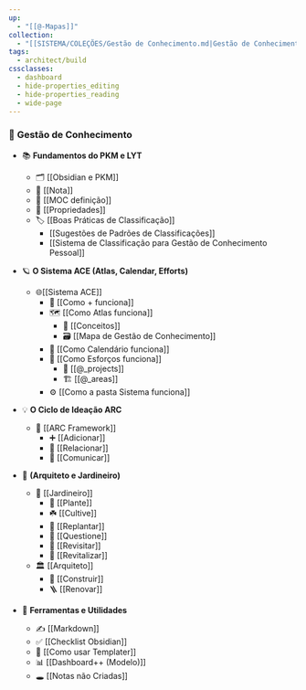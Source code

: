 ```yaml
---
up:
  - "[[@-Mapas]]"
collection:
  - "[[SISTEMA/COLEÇÕES/Gestão de Conhecimento.md|Gestão de Conhecimento]]"
tags:
  - architect/build
cssclasses:
  - dashboard
  - hide-properties_editing
  - hide-properties_reading
  - wide-page
---
```

### 🧭 **Gestão de Conhecimento**

- 📚 **Fundamentos do PKM e LYT**  
	- 🗂️ [[Obsidian e PKM]]  
	- 📝 [[Nota]]  
	- 🧩 [[MOC definição]]  
	- 🪪 [[Propriedades]]  
	- 🏷️ [[Boas Práticas de Classificação]]  
		-  [[Sugestões de Padrões de Classificações]]  
		-  [[Sistema de Classificação para Gestão de Conhecimento Pessoal]]  
- 🪐 **O Sistema ACE (Atlas, Calendar, Efforts)**  
	-  🌐[[Sistema ACE]]  
		- 🧩 [[Como + funciona]]  
		- 🗺️ [[Como Atlas funciona]]  
			- 🧠 [[Conceitos]]  
			- 🗃️ [[Mapa de Gestão de Conhecimento]]
		- 📅 [[Como Calendário funciona]]    
		- 💪 [[Como Esforços funciona]]  
			- 🚀 [[@_projects]]  
			- 🏗️ [[@_areas]]  
		- ⚙️ [[Como a pasta Sistema funciona]]  
- 💡 **O Ciclo de Ideação ARC**  
	- 🔁 [[ARC Framework]]  
		- ➕ [[Adicionar]]  
		- 🔗 [[Relacionar]]  
		- 📣 [[Comunicar]]  
- 🌿 **(Arquiteto e Jardineiro)**  
	- 🌱 [[Jardineiro]]  
		- 🫘 [[Plante]]  
		- ☘️ [[Cultive]]  
		- 🌾 [[Replantar]]  
		- 🍄 [[Questione]]  
		- 🌻 [[Revisitar]]  
		- 🌼 [[Revitalizar]]  
	- 🏛️ [[Arquiteto]]  
		- 🧱 [[Construir]]  
		- 🪜 [[Renovar]]  

- 🧰 **Ferramentas e Utilidades**  
	- ✍️ [[Markdown]]  
	- ✅ [[Checklist Obsidian]]  
	- 🧩 [[Como usar Templater]]  
	- 📊 [[Dashboard++ (Modelo)]]  
	- 🕳️ [[Notas não Criadas]]  
